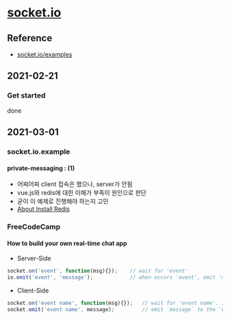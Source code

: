 # [socket.io](https://socket.ioe/get-started/)

## Reference
* [socket.io/examples](https://github.com/socketio/socket.io/tree/master/examples)

## 2021-02-21
### Get started
done

## 2021-03-01
### socket.io.example
#### private-messaging : (1)
* 어찌어찌 client 접속은 했으나, server가 안됨
* vue.js와 redis에 대한 이해가 부족이 원인으로 판단
* 굳이 이 예제로 진행해야 하는지 고민
* [About Install Redis](https://www.digitalocean.com/community/tutorials/how-to-install-and-secure-redis-on-ubuntu-18-04)

### FreeCodeCamp
#### How to build your own real-time chat app
* Server-Side
``` javascript
socket.on('event', function(msg){});    // wait for 'event'
io.emit('event', 'message');            // when occurs 'event', emit 'message' to all sockets connected
```
* Client-Side
``` javascript
socket.on('event name', function(msg){});   // wait for 'event name'. It calls a callback function whenever that event is called.
socket.emit('event name', message);         // emit `message` to the 'event name'
```